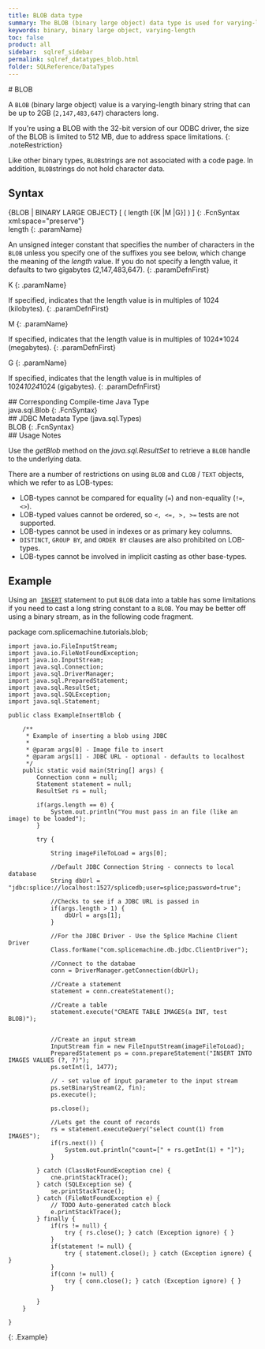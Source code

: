 ```yaml
---
title: BLOB data type
summary: The BLOB (binary large object) data type is used for varying-length binary strings that can be up to 2,147,483,647 characters long.
keywords: binary, binary large object, varying-length
toc: false
product: all
sidebar:  sqlref_sidebar
permalink: sqlref_datatypes_blob.html
folder: SQLReference/DataTypes
---
```

<section>
<div class="TopicContent" data-swiftype-index="true" markdown="1">
# BLOB

A `BLOB` (binary large object) value is a varying-length binary string
that can be up to 2GB (`2,147,483,647`) characters long.

If you're using a BLOB with the 32-bit version of our ODBC driver, the
size of the BLOB is limited to 512 MB, due to address space limitations.
{: .noteRestriction}

Like other binary types, `BLOB`strings are not associated with a code
page. In addition, `BLOB`strings do not hold character data.

## Syntax

<div class="fcnWrapperWide" markdown="1">
    {BLOB | BINARY LARGE OBJECT} [ ( length [{K |M |G}] ) ]
{: .FcnSyntax xml:space="preserve"}

</div>
<div class="paramList" markdown="1">
length
{: .paramName}

An unsigned integer constant that specifies the number of characters in
the `BLOB` unless you specify one of the suffixes you see below, which
change the meaning of the *length* value. If you do not specify a length
value, it defaults to two gigabytes (2,147,483,647).
{: .paramDefnFirst}

K
{: .paramName}

If specified, indicates that the length value is in multiples of 1024
(kilobytes).
{: .paramDefnFirst}

M
{: .paramName}

If specified, indicates that the length value is in multiples of
1024*1024 (megabytes).
{: .paramDefnFirst}

G
{: .paramName}

If specified, indicates that the length value is in multiples of
1024*1024*1024 (gigabytes).
{: .paramDefnFirst}

</div>
## Corresponding Compile-time Java Type

<div class="fcnWrapperWide" markdown="1">
    java.sql.Blob
{: .FcnSyntax}

</div>
## JDBC Metadata Type (java.sql.Types)

<div class="fcnWrapperWide" markdown="1">
    BLOB
{: .FcnSyntax}

</div>
## Usage Notes

Use the *getBlob* method on the *java.sql.ResultSet* to retrieve a
`BLOB` handle to the underlying data.

There are a number of restrictions on using `BLOB` and `CLOB` / `TEXT`
objects, which we refer to as LOB-types:

* LOB-types cannot be compared for equality (`=`) and non-equality
  (`!=`, `<>`).
* LOB-typed values cannot be ordered, so `<, <=, >, >=` tests are not
  supported.
* LOB-types cannot be used in indexes or as primary key columns.
* `DISTINCT`, `GROUP BY`, and `ORDER BY` clauses are also prohibited on
  LOB-types.
* LOB-types cannot be involved in implicit casting as other base-types.

## Example

Using an &nbsp;[`INSERT`](sqlref_statements_insert.html) statement to put
`BLOB` data into a table has some limitations if you need to cast a long
string constant to a `BLOB`. You may be better off using a binary
stream, as in the following code fragment.

<div class="preWrapperWide" markdown="1">
    package com.splicemachine.tutorials.blob;

    import java.io.FileInputStream;
    import java.io.FileNotFoundException;
    import java.io.InputStream;
    import java.sql.Connection;
    import java.sql.DriverManager;
    import java.sql.PreparedStatement;
    import java.sql.ResultSet;
    import java.sql.SQLException;
    import java.sql.Statement;

    public class ExampleInsertBlob {

        /**
         * Example of inserting a blob using JDBC
         *
         * @param args[0] - Image file to insert
         * @param args[1] - JDBC URL - optional - defaults to localhost
         */
        public static void main(String[] args) {
            Connection conn = null;
            Statement statement = null;
            ResultSet rs = null;

            if(args.length == 0) {
                System.out.println("You must pass in an file (like an image) to be loaded");
            }

            try {

                String imageFileToLoad = args[0];

                //Default JDBC Connection String - connects to local database
                String dbUrl = "jdbc:splice://localhost:1527/splicedb;user=splice;password=true";

                //Checks to see if a JDBC URL is passed in
                if(args.length > 1) {
                    dbUrl = args[1];
                }

                //For the JDBC Driver - Use the Splice Machine Client Driver
                Class.forName("com.splicemachine.db.jdbc.ClientDriver");

                //Connect to the databae
                conn = DriverManager.getConnection(dbUrl);

                //Create a statement
                statement = conn.createStatement();

                //Create a table
                statement.execute("CREATE TABLE IMAGES(a INT, test BLOB)");


                //Create an input stream
                InputStream fin = new FileInputStream(imageFileToLoad);
                PreparedStatement ps = conn.prepareStatement("INSERT INTO IMAGES VALUES (?, ?)");
                ps.setInt(1, 1477);

                // - set value of input parameter to the input stream
                ps.setBinaryStream(2, fin);
                ps.execute();

                ps.close();

                //Lets get the count of records
                rs = statement.executeQuery("select count(1) from IMAGES");
                if(rs.next()) {
                    System.out.println("count=[" + rs.getInt(1) + "]");
                }

            } catch (ClassNotFoundException cne) {
                cne.printStackTrace();
            } catch (SQLException se) {
                se.printStackTrace();
            } catch (FileNotFoundException e) {
                // TODO Auto-generated catch block
                e.printStackTrace();
            } finally {
                if(rs != null) {
                    try { rs.close(); } catch (Exception ignore) { }
                }
                if(statement != null) {
                    try { statement.close(); } catch (Exception ignore) { }
                }
                if(conn != null) {
                    try { conn.close(); } catch (Exception ignore) { }
                }

            }
        }

    }
{: .Example}

</div>
</div>
</section>
